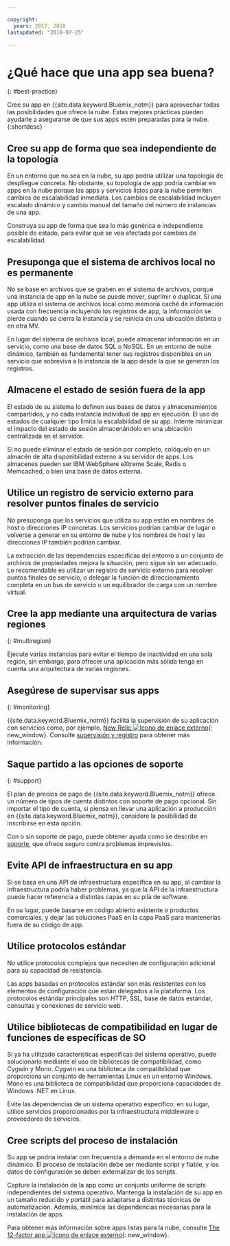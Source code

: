 ```yaml
---

copyright:
  years: 2017, 2018
lastupdated: "2018-07-25"

---
```


# ¿Qué hace que una app sea buena?
{: #best-practice}

Cree su app en {{site.data.keyword.Bluemix_notm}} para aprovechar todas las posibilidades que ofrece la nube. Estas mejores prácticas pueden ayudarle a asegurarse de que sus apps estén preparadas para la nube.
{:shortdesc}

## Cree su app de forma que sea independiente de la topología

En un entorno que no sea en la nube, su app podría utilizar una topología de despliegue concreta. No obstante, su topología de app podría cambiar en apps en la nube porque las apps y servicios listos para la nube permiten cambios de escalabilidad inmediata. Los cambios de escalabilidad incluyen escalado dinámico y cambio manual del tamaño del número de instancias de una app.

Construya su app de forma que sea lo más genérica e independiente posible de estado, para evitar que se vea afectada por cambios de escalabilidad.

## Presuponga que el sistema de archivos local no es permanente

No se base en archivos que se graben en el sistema de archivos, porque una instancia de app en la nube se puede mover, suprimir o duplicar. Si una app utiliza el sistema de archivos local como memoria caché de información usada con frecuencia incluyendo los registros de app, la información se pierde cuando se cierra la instancia y se reinicia en una ubicación distinta o en otra MV.

En lugar del sistema de archivos local, puede almacenar información en un servicio, como una base de datos SQL o NoSQL. En un entorno de nube dinámico, también es fundamental tener sus registros disponibles en un servicio que sobreviva a la instancia de la app desde la que se generan los registros.

## Almacene el estado de sesión fuera de la app

El estado de su sistema lo definen sus bases de datos y almacenamientos compartidos, y no cada instancia individual de app en ejecución. El uso de estados de cualquier tipo limita la escalabilidad de su app. Intente minimizar el impacto del estado de sesión almacenándolo en una ubicación centralizada en el servidor.

Si no puede eliminar el estado de sesión por completo, colóquelo en un almacén de alta disponibilidad externo a su servidor de apps. Los almacenes pueden ser IBM WebSphere eXtreme Scale, Redis o Memcached, o bien una base de datos externa.

## Utilice un registro de servicio externo para resolver puntos finales de servicio

No presuponga que los servicios que utiliza su app están en nombres de host o direcciones IP concretas. Los servicios podrían cambiar de lugar o volverse a generar en su entorno de nube y los nombres de host y las direcciones IP también podrían cambiar.

La extracción de las dependencias específicas del entorno a un conjunto de archivos de propiedades mejora la situación, pero sigue sin ser adecuado. Lo recomendable es utilizar un registro de servicio externo para resolver puntos finales de servicio, o delegar la función de direccionamiento completa en un bus de servicio o un equilibrador de carga con un nombre virtual.

## Cree la app mediante una arquitectura de varias regiones
{: #multiregion}

Ejecute varias instancias para evitar el tiempo de inactividad en una sola región, sin embargo, para ofrecer una aplicación más sólida tenga en cuenta una arquitectura de varias regiones.

## Asegúrese de supervisar sus apps
{: #monitoring}

{{site.data.keyword.Bluemix_notm}} facilita la supervisión de su aplicación con servicios como, por ejemplo, [New Relic ![Icono de enlace externo](../icons/launch-glyph.svg)](http://newrelic.com/){: new_window}. Consulte [supervisión y registro](../monitor_log/logging.html#logging) para obtener más información.

## Saque partido a las opciones de soporte
{: #support}

El plan de precios de pago de {{site.data.keyword.Bluemix_notm}} ofrece un número de tipos de cuenta distintos con soporte de pago opcional. Sin importar el tipo de cuenta, si piensa en llevar una aplicación a producción en {{site.data.keyword.Bluemix_notm}}, considere la posibilidad de inscribirse en esta opción.

Con o sin soporte de pago, puede obtener ayuda como se describe en [soporte](../get-support/howtogetsupport.html), que ofrece seguro contra problemas imprevistos.

## Evite API de infraestructura en su app

Si se basa en una API de infraestructura específica en su app, al cambiar la infraestructura podría haber problemas, ya que la API de la infraestructura puede hacer referencia a distintas capas en su pila de software.

En su lugar, puede basarse en código abierto existente o productos comerciales, y dejar las soluciones PaaS en la capa PaaS para mantenerlas fuera de su código de app.

## Utilice protocolos estándar

No utilice protocolos complejos que necesiten de configuración adicional para su capacidad de resistencia.

Las apps basadas en protocolos estándar son más resistentes con los elementos de configuración que están delegados a la plataforma. Los protocolos estándar principales son HTTP, SSL, base de datos estándar, consultas y conexiones de servicio web.

## Utilice bibliotecas de compatibilidad en lugar de funciones de específicas de SO

Si ya ha utilizado características específicas del sistema operativo, puede solucionarlo mediante el uso de bibliotecas de compatibilidad, como Cygwin y Mono. Cygwin es una biblioteca de compatibilidad que proporciona un conjunto de herramientas Linux en un entorno Windows. Mono es una biblioteca de compatibilidad que proporciona capacidades de Windows .NET en Linux.

Evite las dependencias de un sistema operativo específico; en su lugar, utilice servicios proporcionados por la infraestructura middleware o proveedores de servicios.

## Cree scripts del proceso de instalación

Su app se podría instalar con frecuencia a demanda en el entorno de nube dinámico. El proceso de instalación debe ser mediante script y fiable, y los datos de configuración se deben externalizar de los scripts.

Capture la instalación de la app como un conjunto uniforme de scripts independientes del sistema operativo. Mantenga la instalación de su app en un tamaño reducido y portátil para adaptarse a distintas técnicas de automatización. Además, minimice las dependencias necesarias para la instalación de apps.

Para obtener más información sobre apps listas para la nube, consulte [The 12-factor app ![icono de enlace externo](../icons/launch-glyph.svg)](http://12factor.net/){: new_window}.


